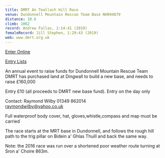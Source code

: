 ```yaml
---
title: DMRT An Teallach Hill Race
venue: Dundonnell Mountain Rescue Team Base NH094879
distance: 10.6
climb: 1062
record: Andrew Fallas, 1:14:41 (2019)
femaleRecord: Jill Stephen, 1:29:43 (2019)
web: www.dmrt.org.uk
---
```

[Enter Online](https://www.sientries.co.uk/event.php?event_id=5556 "Click here to enter this event")

[Entry Lists](https://www.sientries.co.uk/list.php?event_id=5556 "Click here to view the entry list")

An annual event to raise funds for Dundonnell Mountain Rescue Team  
DMRT has purchased land at Dingwall to build a new base, and needs to raise £160,000

Entry £10 (all proceeds to DMRT new base fund). Entry on the day only

Contact: Raymond Wilby 01349 862014  
raymondwilby@yahoo.co.uk

Full waterproof body cover, hat, gloves,whistle,compass and map must be carried

The race starts at the MRT base in Dundonnell, and follows the rough hill path to the trig pillar on Bidein a' Ghlas Thuill and back the same way.

Note: the 2016 race was run over a shortened poor weather route turning at Sron a' Choire 863m.
